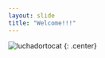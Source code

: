 ```yaml
---
layout: slide
title: "Welcome!!!"
---
```




![luchadortocat](https://octodex.github.com/images/luchadortocat.png)
{: .center}

